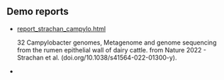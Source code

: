 ## Demo reports




  - [report_strachan_campylo.html](https://github.com/cmkobel/assemblycomparator2/raw/master/tests/strachan_campylo/report_strachan_campylo.html.zip)

    32 Campylobacter genomes, Metagenome and genome sequencing from the rumen epithelial wall of dairy cattle. from Nature 2022 - Strachan et al. (doi.<nolink />org/10.1038/s41564-022-01300-y).
  - 
